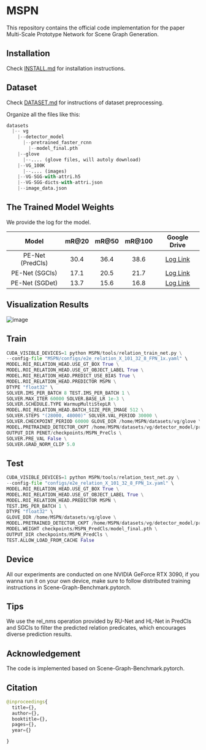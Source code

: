 # MSPN
This repository contains the official code implementation for the paper Multi-Scale Prototype Network for Scene Graph Generation.

## Installation
Check [INSTALL.md](https://github.com/krwzb/MSPN/blob/main/INSTALL.md) for installation instructions.

## Dataset
Check [DATASET.md](https://github.com/krwzb/MSPN/blob/main/DATASET.md) for instructions of dataset preprocessing.

Organize all the files like this:

```python
datasets
  |-- vg
    |--detector_model
      |--pretrained_faster_rcnn
        |--model_final.pth       
    |--glove
      |--.... (glove files, will autoly download)
    |--VG_100K
      |--.... (images)
    |--VG-SGG-with-attri.h5 
    |--VG-SGG-dicts-with-attri.json
    |--image_data.json    
```
## The Trained Model Weights
We provide the log for the model. 

| Model |	mR@20 |	mR@50 |	mR@100 |	Google Drive |
| :--: | :--: | :--: | :--: | :--: |
|PE-Net (PredCls)	| 30.4 |	36.4 |	38.6 |	[Log Link](https://drive.google.com/file/d/1FDwhXsH2bo9RJW0DuLoPPEosQbx4hYc1/view?usp=drive_link "PredCls_log") |
|PE-Net (SGCls) |	17.1 |	20.5 |	21.7 |	[Log Link](https://drive.google.com/file/d/14W8DsSzDDJaZmKgoGvAH2yZrds__4DqL/view?usp=drive_link "SGCls_log") |
|PE-Net (SGDet) |	13.7 |	15.6 |	16.8 |	[Log Link](https://drive.google.com/file/d/1jCrQpX9L-F8eWKMxFdfsMcL0Lk29y3zE/view?usp=drive_link "SGDet_log") |

## Visualization Results
![image](https://github.com/krwzb/MSPN/assets/166114889/29c7c819-c459-4e23-b440-c56dd75b1060)

## Train
```python
CUDA_VISIBLE_DEVICES=1 python MSPN/tools/relation_train_net.py \
--config-file "MSPN/configs/e2e_relation_X_101_32_8_FPN_1x.yaml" \
MODEL.ROI_RELATION_HEAD.USE_GT_BOX True \
MODEL.ROI_RELATION_HEAD.USE_GT_OBJECT_LABEL True \
MODEL.ROI_RELATION_HEAD.PREDICT_USE_BIAS True \
MODEL.ROI_RELATION_HEAD.PREDICTOR MSPN \
DTYPE "float32" \
SOLVER.IMS_PER_BATCH 8 TEST.IMS_PER_BATCH 1 \
SOLVER.MAX_ITER 60000 SOLVER.BASE_LR 1e-3 \
SOLVER.SCHEDULE.TYPE WarmupMultiStepLR \
MODEL.ROI_RELATION_HEAD.BATCH_SIZE_PER_IMAGE 512 \
SOLVER.STEPS "(28000, 48000)" SOLVER.VAL_PERIOD 30000 \
SOLVER.CHECKPOINT_PERIOD 60000 GLOVE_DIR /home/MSPN/datasets/vg/glove \
MODEL.PRETRAINED_DETECTOR_CKPT /home/MSPN/datasets/vg/detector_model/pretrained_faster_rcnn/model_final.pth \
OUTPUT_DIR PENET/checkpoints/MSPN_PreCls \
SOLVER.PRE_VAL False \
SOLVER.GRAD_NORM_CLIP 5.0
```
## Test
```python
CUDA_VISIBLE_DEVICES=1 python MSPN/tools/relation_test_net.py \
--config-file "configs/e2e_relation_X_101_32_8_FPN_1x.yaml" \
MODEL.ROI_RELATION_HEAD.USE_GT_BOX True \
MODEL.ROI_RELATION_HEAD.USE_GT_OBJECT_LABEL True \
MODEL.ROI_RELATION_HEAD.PREDICTOR MSPN \
TEST.IMS_PER_BATCH 1 \
DTYPE "float32" \
GLOVE_DIR /home/MSPN/datasets/vg/glove \
MODEL.PRETRAINED_DETECTOR_CKPT /home/MSPN/datasets/vg/detector_model/pretrained_faster_rcnn/model_final.pth \
MODEL.WEIGHT checkpoints/MSPN_PredCls/model_final.pth \
OUTPUT_DIR checkpoints/MSPN_PredCls \
TEST.ALLOW_LOAD_FROM_CACHE False
```
## Device
All our experiments are conducted on one NVIDIA GeForce RTX 3090, if you wanna run it on your own device, make sure to follow distributed training instructions in Scene-Graph-Benchmark.pytorch.

## Tips
We use the rel_nms operation provided by RU-Net and HL-Net in PredCls and SGCls to filter the predicted relation predicates, which encourages diverse prediction results.

## Acknowledgement

The code is implemented based on Scene-Graph-Benchmark.pytorch.

## Citation
```python
@inproceedings{
  title={},
  author={},
  booktitle={},
  pages={},
  year={}

}
```
